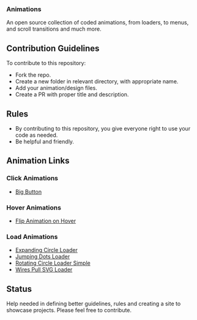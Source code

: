 ### Animations
An open source collection of coded animations, from loaders, to menus, and scroll transitions and much more.


## Contribution Guidelines

To contribute to this repository:

* Fork the repo.
* Create a new folder in relevant directory, with appropriate name.
* Add your animation/design files.
* Create a PR with proper title and description.

## Rules

* By contributing to this repository, you give everyone right to use your code as needed.
* Be helpful and friendly.

## Animation Links

### Click Animations

* [Big Button](https://animations.gq/Click%20Animations/big-button/index.html)

### Hover Animations

* [Flip Animation on Hover](https://animations.gq/Hover%20Animations/Flip%20Animation%20on%20Hover/index.html)

### Load Animations

* [Expanding Circle Loader](https://animations.gq/Load%20Animations/Expanding%20Circle%20Loader/index.html)
* [Jumping Dots Loader](https://animations.gq/Load%20Animations/Jumping%20Dots%20Loader/index.html)
* [Rotating Circle Loader Simple](https://animations.gq/Load%20Animations/Rotating%20Circle%20Loader%20Simple/index.html)
* [Wires Pull SVG Loader](https://animations.gq/Load%20Animations/Wires%20pull%20SVG%20loader/index.html)

## Status

Help needed in defining better guidelines, rules and creating a site to showcase projects. Please feel free to contribute.
